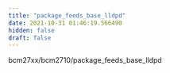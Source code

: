 ```yaml
---
title: "package_feeds_base_lldpd"
date: 2021-10-31 01:46:19.566490
hidden: false
draft: false
---
```


bcm27xx/bcm2710/package_feeds_base_lldpd

